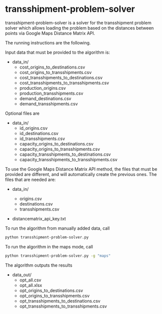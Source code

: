 # transshipment-problem-solver

transshipment-problem-solver is a solver for the transshipment problem solver which allows loading the problem based on the distances between points via Google Maps Distance Matrix API.

The running instructions are the following.

Input data that must be provided to the algorithm is:

* data_in/
  * cost_origins_to_destinations.csv
  * cost_origins_to_transshipments.csv
  * cost_transshipments_to_destinations.csv
  * cost_transshipments_to_transshipments.csv
  * production_origins.csv
  * production_transshipments.csv
  * demand_destinations.csv
  * demand_transshipments.csv
  
Optional files are

* data_in/
  * id_origins.csv
  * id_destinations.csv
  * id_transshipments.csv
  * capacity_origins_to_destinations.csv
  * capacity_origins_to_transshipments.csv
  * capacity_transshipments_to_destinations.csv
  * capacity_transshipments_to_transshipments.csv
 
To use the Google Maps Distance Matrix API method, the files that must be provided are different, and will automatically create the previous ones. The files that are needed are:

* data_in/
  * origins.csv
  * destinations.csv
  * transshipments.csv

* distancematrix_api_key.txt

To run the algorithm from manually added data, call

```bash
python transshipment-problem-solver.py
```

To run the algorithm in the maps mode, call
``` bash
python transshipment-problem-solver.py -g "maps"
```

The algorithm outputs the results

* data_out/
  * opt_all.csv
  * opt_all.xlsx
  * opt_origins_to_destinations.csv
  * opt_origins_to_transshipments.csv
  * opt_transshipments_to_destinations.csv
  * opt_transshipments_to_transshipments.csv
